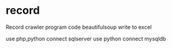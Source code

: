 # record
Record crawler program code
  beautifulsoup
  write to excel

use php,python connect sqlserver
use python connect mysqldb

